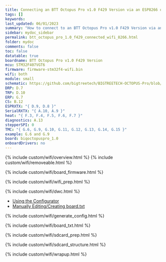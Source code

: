 ```yaml
---
title: Connecting an BTT Octopus Pro v1.0 F429 Version via an ESP8266 or ESP32 WiFi Adapter
tags: []
keywords: 
last_updated: 06/01/2023
summary: "How to connect to an BTT Octopus Pro v1.0 F429 Version via an ESP8266 or ESP32 WiFi Adapter"
sidebar: mydoc_sidebar
permalink: btt_octopus_pro_1.0_f429_connected_wifi_8266.html
folder: mydoc
comments: false
toc: false
datatable: true
boardname: BTT Octopus Pro v1.0 F429 Version
mcu: STM32F407VGT6
firmware: firmware-stm32f4-wifi.bin
wifi: both
module: small
schematic: https://github.com/bigtreetech/BIGTREETECH-OCTOPUS-Pro/blob/master/Hardware/BIGTREETECH%20Octopus%20Pro_SCH.pdf
DRP: D.7
TRP: D.10
ERP: G.7
CS: B.12
ESPRXTX: "{ D.9, D.8 }"
SerialRXTX: "{ A.10, A.9 }"
heat: "{ F.3, F.4, F.5, F.6, F.7 }"
diagnostics: A.13
stepperSPI: 0
TMC: "{ G.6, G.9, G.10, G.11, G.12, G.13, G.14, G.15 }"
example: G.6 and G.9
board: biqoctopuspro_1.0
onboardDrivers: no
---
```


{% include custom/wifi/overview.html %}
{% include custom/wifi/removeable.html %}

{% include custom/wifi/board_firmware.html %}

{% include custom/wifi/wifi_prep.html %}

{% include custom/wifi/dwc.html %}

<ul id="profileTabs" class="nav nav-tabs">
    <li class="active"><a class="noCrossRef" href="#generate" data-toggle="tab">Using the Configurator</a></li>
    <li><a class="noCrossRef" href="#manual" data-toggle="tab">Manually Editing/Creating board.txt</a></li>
</ul>
  <div class="tab-content">
<div role="tabpanel" class="tab-pane active" id="generate" markdown="1">

{% include custom/wifi/generate_config.html %}

</div>

<div role="tabpanel" class="tab-pane" id="manual" markdown="1">

{% include custom/wifi/board_txt.html %}

</div>

</div>

{% include custom/wifi/sdcard_prep.html %}

{% include custom/wifi/sdcard_structure.html %}

{% include custom/wifi/wrapup.html %}